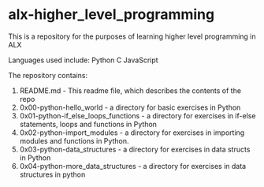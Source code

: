 # alx-higher_level_programming
This is a repository for the purposes of learning higher level programming in ALX

Languages used include:
Python
C
JavaScript

The repository contains:
1. README.md - This readme file, which describes the contents of the repo
2. 0x00-python-hello_world - a directory for basic exercises in Python
3. 0x01-python-if_else_loops_functions - a directory for exercises in if-else statements, loops and functions in Python
4. 0x02-python-import_modules - a directory for exercises in importing modules and functions in Python.
5. 0x03-python-data_structures - a directory for exercises in data structs in Python
6. 0x04-python-more_data_structures - a directory for exercises in data structures in python
